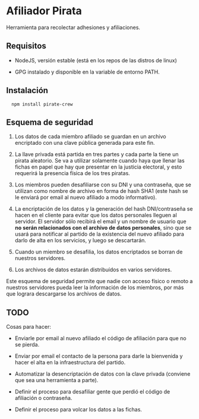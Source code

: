 # Afiliador Pirata

Herramienta para recolectar adhesiones y afiliaciones.

## Requisitos

* NodeJS, versión estable (está en los repos de las distros de linux)

* GPG instalado y disponible en la variable de entorno PATH.

## Instalación

```
  npm install pirate-crew
```

## Esquema de seguridad

1. Los datos de cada miembro afiliado se guardan en un archivo encriptado con una clave pública generada para este fin.

2. La llave privada está partida en tres partes y cada parte la tiene un pirata aleatorio. Se va a utilizar solamente cuando haya que llenar las fichas en papel que hay que presentar en la justicia electoral, y esto requerirá la presencia física de los tres piratas.

3. Los miembros pueden desafiliarse con su DNI y una contraseña, que se utilizan como nombre de archivo en forma de hash SHA1 (este hash se le enviará por email al nuevo afiliado a modo informativo).

4. La encriptación de los datos y la generación del hash DNI/contraseña se hacen en el cliente para evitar que los datos personales lleguen al  servidor. El servidor sólo recibirá el email y un nombre de usuario que **no serán relacionados con el archivo de datos personales**, sino que se usará para notificar al partido de la existencia del nuevo afiliado para darlo de alta en los servicios, y luego se descartarán.

5. Cuando un miembro se desafilia, los datos encriptados se borran de nuestros servidores.

6. Los archivos de datos estarán distribuídos en varios servidores.

Este esquema de seguridad permite que nadie con acceso físico o remoto a nuestros servidores pueda leer la información de los miembros, por más que lograra descargarse los archivos de datos.

## TODO

Cosas para hacer:

* Enviarle por email al nuevo afiliado el código de afiliación para que no se pierda.

* Enviar por email el contacto de la persona para darle la bienvenida y hacer el alta en la infraestructura del partido.

* Automatizar la desencriptación de datos con la clave privada (conviene que sea una herramienta a parte).

* Definir el proceso para desafiliar gente que perdió el código de afiliación o contraseña.

* Definir el proceso para volcar los datos a las fichas.

